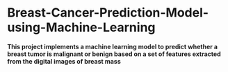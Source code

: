 # **Breast-Cancer-Prediction-Model-using-Machine-Learning**


**This project implements a machine learning model to predict whether a breast tumor is malignant or benign based on a set of features extracted from the digital images of breast mass**
